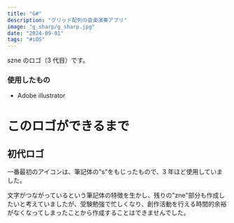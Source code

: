 ```yaml
---
title: "G#"
description: "グリッド配列の音楽演奏アプリ"
image: "g_sharp/g_sharp.jpg"
date: "2024-09-01"
tags: "#iOS"
---
```


szne のロゴ（3 代目）です。

### 使用したもの

- Adobe illustrator

# このロゴができるまで

## 初代ロゴ

一番最初のアイコンは、筆記体の"s"をもじったもので、3 年ほど使用していました。

文字がつながっているという筆記体の特徴を生かし、残りの"zne"部分も作成したいと考えていましたが、受験勉強で忙しくなり、創作活動を行える時間的余裕がなくなってしまったことから作成することはできませんでした。

